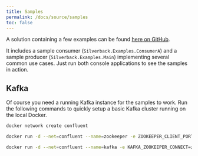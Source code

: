```yaml
---
title: Samples
permalink: /docs/source/samples
toc: false
---
```


A solution containing a few examples can be found [here on GitHub](https://github.com/BEagle1984/silverback/tree/develop/samples/Examples).

It includes a sample consumer (`Silverback.Examples.ConsumerA`) and a sample producer (`Silverback.Examples.Main`) implementing several common use cases. Just run both console applications to see the samples in action.

## Kafka

Of course you need a running Kafka instance for the samples to work. Run the following commands to quickly setup a basic Kafka cluster running on the local Docker.

```bash
docker network create confluent
```

```bash
docker run -d --net=confluent --name=zookeeper -e ZOOKEEPER_CLIENT_PORT=2181 confluentinc/cp-zookeeper:5.0.1
```

```bash
docker run -d --net=confluent --name=kafka -e KAFKA_ZOOKEEPER_CONNECT=zookeeper:2181 -e KAFKA_ADVERTISED_LISTENERS=PLAINTEXT://localhost:9092 -e KAFKA_OFFSETS_TOPIC_REPLICATION_FACTOR=1 -p 9092:9092 confluentinc/cp-kafka:5.0.1
```

